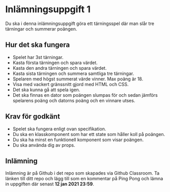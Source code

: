 # Inlämningsuppgift 1

Du ska i denna inlämningsuppgift göra ett tärningsspel där man slår tre tärningar och summerar poängen.

## Hur det ska fungera
* Spelet har 3st tärningar.
* Kasta första tärningen och spara värdet.
* Kasta den andra tärningen och spara värdet.
* Kasta sista tärningen och summera samtliga tre tärningar.
* Spelaren med högst summerat värde vinner. Max poäng är 18.
* Visa med vackert gränssnitt gjord med HTML och CSS.
* Det ska kunna gå att spela igen.
* Det ska finnas en dator som poängen slumpas för och sedan
  jämförs spelarens poäng och datorns poäng och en vinnare utses.

## Krav för godkänt

* Spelet ska fungera enligt ovan specifikation.
* Du ska en klasskomponent som har ett state som håller koll på poängen.
* Du ska ha minst en funktionell komponent som visar poängen.
* Du ska använda dig av props.

## Inlämning

Inlämning är på Github i det repo som skapades via Github Classroom. Ta länken till ditt repo och
lägg till som en kommentar på Ping Pong och lämna in uppgiften där senast **12 jan 2021 23:59**.
